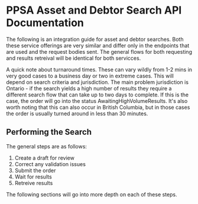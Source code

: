 # PPSA Asset and Debtor Search API Documentation

The following is an integration guide for asset and debtor searches. Both these service offerings are very similar and differ only in the endpoints that are used and the request bodies sent. The general flows for both requesting and results retreival will be identical for both servicces.

A quick note about turnaround times. These can vary wildly from 1-2 mins in very good cases to a business day or two in extreme cases. This will depend on search criteria and jurisdiction. The main problem jurisdiction is Ontario - if the search yields a high number of results they require a different search flow that can take up to two days to complete. If this is the case, the order will go into the status AwaitingHighVolumeResults. It's also worth noting that this can also occur in British Columbia, but in those cases the order is usually turned around in less than 30 minutes.

## Performing the Search

The general steps are as follows:
1. Create a draft for review
2. Correct any validation issues
3. Submit the order
4. Wait for results
5. Retreive results

The following sections will go into more depth on each of these steps.
